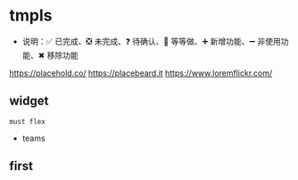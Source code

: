 # tmpls

- 说明：✅ 已完成、❎ 未完成、❓ 待确认、🟰 等等做、➕ 新增功能、➖ 非使用功能、✖ 移除功能

https://placehold.co/
https://placebeard.it
https://www.loremflickr.com/



## widget 
`must flex`
- teams


## first



<!-- 
first
second
third
fourth
fifth
sixth
seventh
eighth
ninth
tenth
 -->